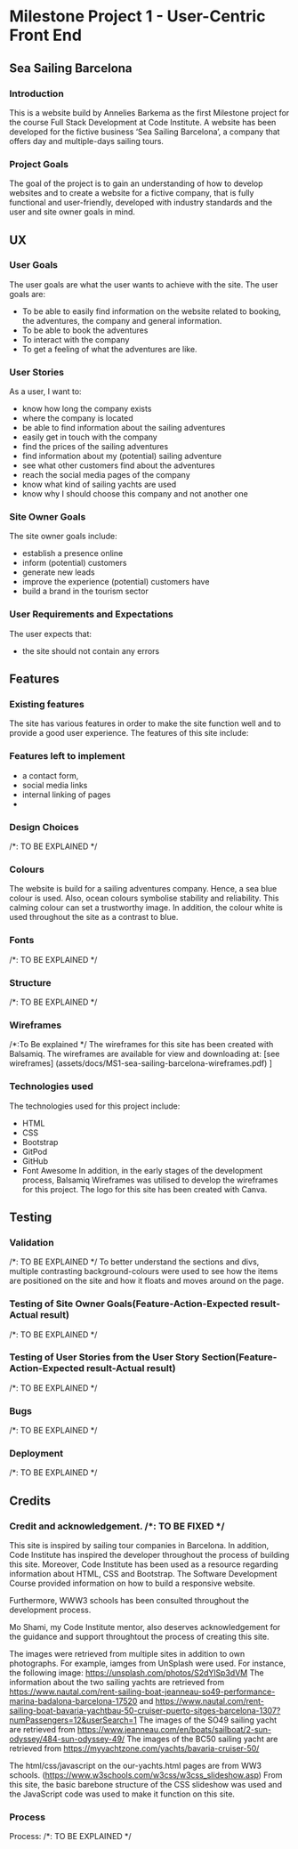 # Milestone Project 1 - User-Centric Front End
## Sea Sailing Barcelona
###  Introduction
This is a website build by Annelies Barkema as the first Milestone project for the course Full Stack Development at Code Institute. A website has been developed for the fictive business ‘Sea Sailing Barcelona’, a company that offers day and multiple-days sailing tours. 
### Project Goals
The goal of the project is to gain an understanding of how to develop websites and to create a website for a fictive company, that is fully functional and user-friendly, developed with industry standards and the user and site owner goals in mind. 

## UX
### User Goals
The user goals are what the user wants to achieve with the site. The user goals are:
- To be able to easily find information on the website related to booking, the adventures, the company and general information.
- To be able to book the adventures
- To interact with the company
- To get a feeling of what the adventures are like.

### User Stories
As a user, I want to:
- know how long the company exists
- where the company is located
- be able to find information about the sailing adventures
- easily get in touch with the company
- find the prices of the sailing adventures
- find information about my (potential) sailing adventure
- see what other customers find about the adventures
- reach the social media pages of the company
- know what kind of sailing yachts are used
- know why I should choose this company and not another one

### Site Owner Goals
The site owner  goals include:
- establish a presence online
- inform (potential) customers
- generate new leads 
- improve the experience (potential) customers have
- build a brand in the tourism sector

### User Requirements and Expectations
The user expects that:
- the site should not contain any errors


## Features
### Existing features
The site has various features in order to make the site function well and to provide a good user experience. The features of this site include:

### Features left to implement 
- a contact form,
- social media links
- internal linking of pages
- 

### Design Choices
/*: TO BE EXPLAINED */

### Colours
The website is build for a sailing adventures company. Hence, a sea blue colour is used. Also, ocean colours symbolise stability and reliability. This calming colour can set a trustworthy image. In addition, the colour white is used throughout the site as a contrast to blue. 

### Fonts
/*: TO BE EXPLAINED */

### Structure
/*: TO BE EXPLAINED */

### Wireframes
/*:To Be explained */
The wireframes for this site has been created with Balsamiq.
The wireframes are available for view and downloading at: [see wireframes] (assets/docs/MS1-sea-sailing-barcelona-wireframes.pdf)
]

### Technologies used
The technologies used for this project include:
- HTML
- CSS
- Bootstrap
- GitPod
- GitHub
- Font Awesome
In addition, in the early stages of the development process, Balsamiq Wireframes was utilised to develop the wireframes for this project. 
The logo for this site has been created with Canva.

## Testing
### Validation
/*: TO BE EXPLAINED */
To better understand the sections and divs, multiple contrasting background-colours were used to see how the items are positioned on the site and how it floats and moves around on the page.

### Testing of Site Owner Goals(Feature-Action-Expected result-Actual result)
/*: TO BE EXPLAINED */

### Testing of User Stories from the User Story Section(Feature-Action-Expected result-Actual result)
/*: TO BE EXPLAINED */

### Bugs
/*: TO BE EXPLAINED */

### Deployment
/*: TO BE EXPLAINED */

## Credits
### Credit and acknowledgement. /*: TO BE FIXED */
This site is inspired by sailing tour companies in Barcelona. 
In addition, Code Institute has inspired the developer throughout the process of building this site. Moreover, Code Institute has been used as a resource regarding information about HTML, CSS and Bootstrap. The Software Development Course provided information on how to build a responsive website.

Furthermore, WWW3 schools has been consulted throughout the development process.

Mo Shami, my Code Institute mentor, also deserves acknowledgement for the guidance and support throughtout the process of creating this site.

The images were retrieved from multiple sites in addition to own photographs.
For example, iamges from UnSplash were used. For instance, the following image: <https://unsplash.com/photos/S2dYlSp3dVM>
The information about the two sailing yachts are retrieved from <https://www.nautal.com/rent-sailing-boat-jeanneau-so49-performance-marina-badalona-barcelona-17520> and <https://www.nautal.com/rent-sailing-boat-bavaria-yachtbau-50-cruiser-puerto-sitges-barcelona-1307?numPassengers=12&userSearch=1>
The images of the SO49 sailing yacht are retrieved from <https://www.jeanneau.com/en/boats/sailboat/2-sun-odyssey/484-sun-odyssey-49/>
The images of the BC50 sailing yacht are retrieved from <https://myyachtzone.com/yachts/bavaria-cruiser-50/>

The html/css/javascript on the our-yachts.html pages are from WW3 schools. (<https://www.w3schools.com/w3css/w3css_slideshow.asp>) From this site, the basic barebone structure of the CSS slideshow was used and the JavaScript code was used to make it function on this site.
### Process
Process:
/*: TO BE EXPLAINED */

 